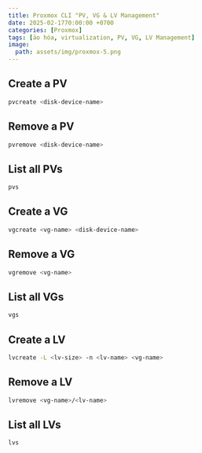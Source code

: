 ```yaml
---
title: Proxmox CLI "PV, VG & LV Management"
date: 2025-02-1770:00:00 +0700
categories: [Proxmox]
tags: [ảo hóa, virtualization, PV, VG, LV Management]    
image:
  path: assets/img/proxmox-5.png
---
```


## Create a PV
```sh
pvcreate <disk-device-name>
```

## Remove a PV
```sh
pvremove <disk-device-name>
```

## List all PVs
```sh
pvs
```

## Create a VG
```sh
vgcreate <vg-name> <disk-device-name>
```

## Remove a VG
```sh
vgremove <vg-name>
```

## List all VGs

```sh
vgs
```

## Create a LV
```sh
lvcreate -L <lv-size> -n <lv-name> <vg-name>
```

## Remove a LV
```sh
lvremove <vg-name>/<lv-name>
```

## List all LVs
```sh
lvs
```